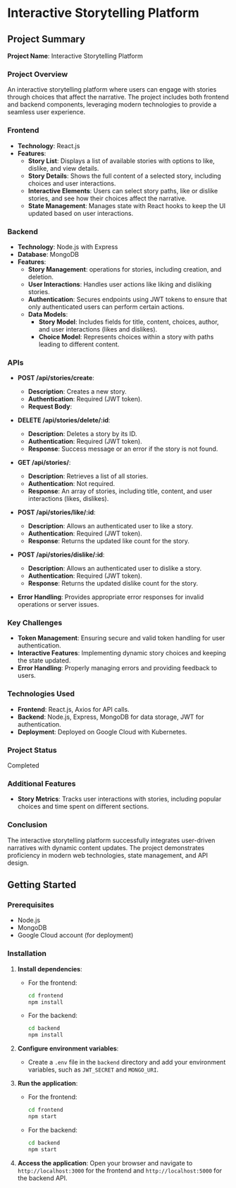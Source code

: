 # Interactive Storytelling Platform

## Project Summary

**Project Name**: Interactive Storytelling Platform

### Project Overview

An interactive storytelling platform where users can engage with stories through choices that affect the narrative. The project includes both frontend and backend components, leveraging modern technologies to provide a seamless user experience.

### Frontend

- **Technology**: React.js
- **Features**:
  - **Story List**: Displays a list of available stories with options to like, dislike, and view details.
  - **Story Details**: Shows the full content of a selected story, including choices and user interactions.
  - **Interactive Elements**: Users can select story paths, like or dislike stories, and see how their choices affect the narrative.
  - **State Management**: Manages state with React hooks to keep the UI updated based on user interactions.

### Backend

- **Technology**: Node.js with Express
- **Database**: MongoDB
- **Features**:
  - **Story Management**:  operations for stories, including creation,  and deletion.
  - **User Interactions**: Handles user actions like liking and disliking stories.
  - **Authentication**: Secures endpoints using JWT tokens to ensure that only authenticated users can perform certain actions.
  - **Data Models**:
    - **Story Model**: Includes fields for title, content, choices, author, and user interactions (likes and dislikes).
    - **Choice Model**: Represents choices within a story with paths leading to different content.
  
### APIs
- **POST /api/stories/create**:  
  - **Description**: Creates a new story.  
  - **Authentication**: Required (JWT token).  
  - **Request Body**: 

- **DELETE /api/stories/delete/:id**:  
  - **Description**: Deletes a story by its ID.  
  - **Authentication**: Required (JWT token).  
  - **Response**: Success message or an error if the story is not found.

- **GET /api/stories/**:  
  - **Description**: Retrieves a list of all stories.  
  - **Authentication**: Not required.  
  - **Response**: An array of stories, including title, content, and user interactions (likes, dislikes).

- **POST /api/stories/like/:id**:  
  - **Description**: Allows an authenticated user to like a story.  
  - **Authentication**: Required (JWT token).  
  - **Response**: Returns the updated like count for the story.

- **POST /api/stories/dislike/:id**:  
  - **Description**: Allows an authenticated user to dislike a story.  
  - **Authentication**: Required (JWT token).  
  - **Response**: Returns the updated dislike count for the story.
- **Error Handling**: Provides appropriate error responses for invalid operations or server issues.

### Key Challenges

- **Token Management**: Ensuring secure and valid token handling for user authentication.
- **Interactive Features**: Implementing dynamic story choices and keeping the state updated.
- **Error Handling**: Properly managing errors and providing feedback to users.

### Technologies Used

- **Frontend**: React.js, Axios for API calls.
- **Backend**: Node.js, Express, MongoDB for data storage, JWT for authentication.
- **Deployment**: Deployed on Google Cloud with Kubernetes.

### Project Status

Completed

### Additional Features

- **Story Metrics**: Tracks user interactions with stories, including popular choices and time spent on different sections.

### Conclusion

The interactive storytelling platform successfully integrates user-driven narratives with dynamic content updates. The project demonstrates proficiency in modern web technologies, state management, and API design.

## Getting Started

### Prerequisites

- Node.js
- MongoDB
- Google Cloud account (for deployment)

### Installation



1. **Install dependencies**:
    - For the frontend:
      ```bash
      cd frontend
      npm install
      ```
    - For the backend:
      ```bash
      cd backend
      npm install
      ```

2. **Configure environment variables**:
   - Create a `.env` file in the `backend` directory and add your environment variables, such as `JWT_SECRET` and `MONGO_URI`.

3. **Run the application**:
   - For the frontend:
     ```bash
     cd frontend
     npm start
     ```
   - For the backend:
     ```bash
     cd backend
     npm start
     ```

4. **Access the application**:
   Open your browser and navigate to `http://localhost:3000` for the frontend and `http://localhost:5000` for the backend API.
